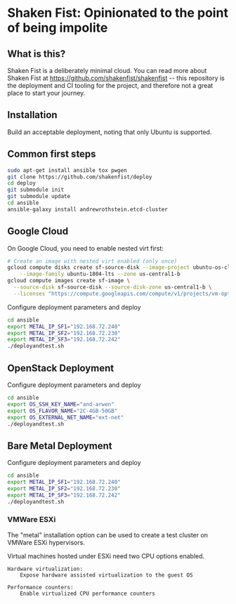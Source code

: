 Shaken Fist: Opinionated to the point of being impolite
=======================================================

What is this?
-------------

Shaken Fist is a deliberately minimal cloud. You can read more about Shaken Fist at https://github.com/shakenfist/shakenfist --
this repository is the deployment and CI tooling for the project, and therefore not a great place to start your journey.

Installation
------------

Build an acceptable deployment, noting that only Ubuntu is supported.

## Common first steps

```bash
sudo apt-get install ansible tox pwgen
git clone https://github.com/shakenfist/deploy
cd deploy
git submodule init
git submodule update
cd ansible
ansible-galaxy install andrewrothstein.etcd-cluster
```

## Google Cloud

On Google Cloud, you need to enable nested virt first:

```bash
# Create an image with nested virt enabled (only once)
gcloud compute disks create sf-source-disk --image-project ubuntu-os-cloud \
    --image-family ubuntu-1804-lts --zone us-central1-b
gcloud compute images create sf-image \
  --source-disk sf-source-disk --source-disk-zone us-central1-b \
  --licenses "https://compute.googleapis.com/compute/v1/projects/vm-options/global/licenses/enable-vmx"
```

Configure deployment parameters and deploy

```bash
cd ansible
export METAL_IP_SF1="192.168.72.240"
export METAL_IP_SF2="192.168.72.230"
export METAL_IP_SF3="192.168.72.242"
./deployandtest.sh
```

## OpenStack Deployment

Configure deployment parameters and deploy

```bash
cd ansible
export OS_SSH_KEY_NAME="and-arwen"
export OS_FLAVOR_NAME="2C-4GB-50GB"
export OS_EXTERNAL_NET_NAME="ext-net"
./deployandtest.sh
```

## Bare Metal Deployment

Configure deployment parameters and deploy

```bash
cd ansible
export METAL_IP_SF1="192.168.72.240"
export METAL_IP_SF2="192.168.72.230"
export METAL_IP_SF3="192.168.72.242"
./deployandtest.sh
```

### VMWare ESXi

The "metal" installation option can be used to create a test cluster on VMWare ESXi hypervisors.

Virtual machines hosted under ESXi need two CPU options enabled.

```
Hardware virtualization:
    Expose hardware assisted virtualization to the guest OS

Performance counters:
    Enable virtualized CPU performance counters
```
